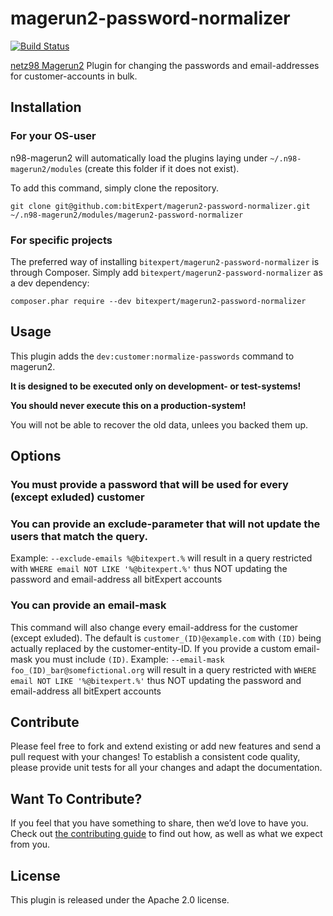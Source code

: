 # magerun2-password-normalizer

[![Build Status](https://travis-ci.org/bitExpert/magerun2-password-normalizer.svg?branch=master)](https://travis-ci.org/bitExpert/magerun2-password-normalizer)

[netz98 Magerun2](https://github.com/netz98/n98-magerun2) Plugin for changing the passwords and email-addresses for customer-accounts in bulk.

## Installation

### For your OS-user

n98-magerun2 will automatically load the plugins laying under `~/.n98-magerun2/modules` (create this folder if it does not exist). 

To add this command, simply clone the repository.

```
git clone git@github.com:bitExpert/magerun2-password-normalizer.git ~/.n98-magerun2/modules/magerun2-password-normalizer
```

### For specific projects

The preferred way of installing `bitexpert/magerun2-password-normalizer` is through Composer.
Simply add `bitexpert/magerun2-password-normalizer` as a dev dependency:

```
composer.phar require --dev bitexpert/magerun2-password-normalizer
```

## Usage

This plugin adds the `dev:customer:normalize-passwords` command to magerun2.

**It is designed to be executed only on development- or test-systems!**

**You should never execute this on a production-system!**

You will not be able to recover the old data, unlees you backed them up.

## Options

### You must provide a password that will be used for every (except exluded) customer

### You can provide an exclude-parameter that will not update the users that match the query.

Example: `--exclude-emails %@bitexpert.%` will result in a query restricted with `WHERE email NOT LIKE '%@bitexpert.%'` thus NOT updating the password and email-address all bitExpert accounts

### You can provide an email-mask

This command will also change every email-address for the customer (except exluded).
The default is `customer_(ID)@example.com` with `(ID)` being actually replaced by the customer-entity-ID. If you provide a custom email-mask you must include `(ID)`.
Example: `--email-mask foo_(ID)_bar@somefictional.org` will result in a query restricted with `WHERE email NOT LIKE '%@bitexpert.%'` thus NOT updating the password and email-address all bitExpert accounts

## Contribute

Please feel free to fork and extend existing or add new features and send
a pull request with your changes! To establish a consistent code quality,
please provide unit tests for all your changes and adapt the documentation.

## Want To Contribute?

If you feel that you have something to share, then we’d love to have you.
Check out [the contributing guide](CONTRIBUTING.md) to find out how, as
well as what we expect from you.

## License

This plugin is released under the Apache 2.0 license.
